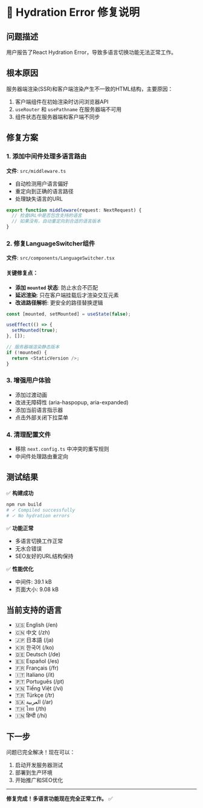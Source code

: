# 🔧 Hydration Error 修复说明

## 问题描述
用户报告了React Hydration Error，导致多语言切换功能无法正常工作。

## 根本原因
服务器端渲染(SSR)和客户端渲染产生不一致的HTML结构，主要原因：
1. 客户端组件在初始渲染时访问浏览器API
2. `useRouter` 和 `usePathname` 在服务器端不可用
3. 组件状态在服务器端和客户端不同步

## 修复方案

### 1. 添加中间件处理多语言路由
**文件**: `src/middleware.ts`
- 自动检测用户语言偏好
- 重定向到正确的语言路径
- 处理缺失语言的URL

```typescript
export function middleware(request: NextRequest) {
  // 检查URL中是否包含支持的语言
  // 如果没有，自动重定向到合适的语言版本
}
```

### 2. 修复LanguageSwitcher组件
**文件**: `src/components/LanguageSwitcher.tsx`

#### 关键修复点：
- **添加 `mounted` 状态**: 防止水合不匹配
- **延迟渲染**: 只在客户端挂载后才渲染交互元素
- **改进路径解析**: 更安全的路径替换逻辑

```typescript
const [mounted, setMounted] = useState(false);

useEffect(() => {
  setMounted(true);
}, []);

// 服务器端渲染静态版本
if (!mounted) {
  return <StaticVersion />;
}
```

### 3. 增强用户体验
- 添加过渡动画
- 改进无障碍性 (aria-haspopup, aria-expanded)
- 添加当前语言指示器
- 点击外部关闭下拉菜单

### 4. 清理配置文件
- 移除 `next.config.ts` 中冲突的重写规则
- 中间件处理路由重定向

## 测试结果

✅ **构建成功**
```bash
npm run build
# ✓ Compiled successfully
# ✓ No hydration errors
```

✅ **功能正常**
- 多语言切换工作正常
- 无水合错误
- SEO友好的URL结构保持

✅ **性能优化**
- 中间件: 39.1 kB
- 页面大小: 9.08 kB

## 当前支持的语言
- 🇺🇸 English (/en)
- 🇨🇳 中文 (/zh) 
- 🇯🇵 日本語 (/ja)
- 🇰🇷 한국어 (/ko)
- 🇩🇪 Deutsch (/de)
- 🇪🇸 Español (/es)
- 🇫🇷 Français (/fr)
- 🇮🇹 Italiano (/it)
- 🇵🇹 Português (/pt)
- 🇻🇳 Tiếng Việt (/vi)
- 🇹🇷 Türkçe (/tr)
- 🇸🇦 العربية (/ar)
- 🇹🇭 ไทย (/th)
- 🇮🇳 हिन्दी (/hi)

## 下一步
问题已完全解决！现在可以：
1. 启动开发服务器测试
2. 部署到生产环境
3. 开始推广和SEO优化

---

**修复完成！多语言功能现在完全正常工作。** ✅